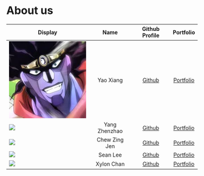 # About us

| Display                                             |     Name      |             Github Profile              |           Portfolio            |
| --------------------------------------------------- | :-----------: | :-------------------------------------: | :----------------------------: |
| ![](images/jojo.png)                                |   Yao Xiang   | [Github](https://github.com/yxiang-828) | [Portfolio](team/yaoxiang.md)  |
| ![](https://via.placeholder.com/100.png?text=Photo) | Yang Zhenzhao |  [Github](https://github.com/zhenzha0)  | [Portfolio](team/zhenzhao.md)  |
| ![](https://via.placeholder.com/100.png?text=Photo) | Chew Zing Jen |  [Github](https://github.com/zeeeing)   |  [Portfolio](team/zingjen.md)  |
| ![](https://via.placeholder.com/100.png?text=Photo) |   Sean Lee    |  [Github](https://github.com/sean6369)  |  [Portfolio](team/seanlee.md)  |
| ![](https://via.placeholder.com/100.png?text=Photo) |  Xylon Chan   |   [Github](https://github.com/xylonc)   | [Portfolio](team/xylonchan.md) |
